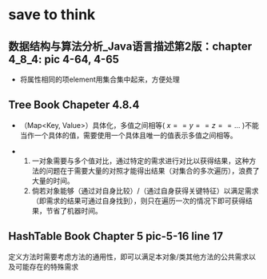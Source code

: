 # save to think
## 数据结构与算法分析_Java语言描述第2版：chapter 4_8_4: pic 4-64, 4-65
- 将属性相同的项element用集合集中起来，方便处理

## Tree Book Chapeter 4.8.4
- （Map<Key, Value>）具体化，多值之间相等( $x==y==z==...$ )不能当作一个具体的值，需要使用一个具体且唯一的值表示多值之间相等。

- 1. 一对象需要与多个值对比，通过特定的需求进行对比以获得结果，这种方法的问题在于需要大量的对照才能得出结果（对集合的多次遍历），浪费了大量的时间。
  2. 倘若对象能够（通过对自身比较）/（通过自身获得关键特征）以满足需求（即需求的结果可通过自身找到），则只在遍历一次的情况下即可获得结果，节省了机器时间。

## HashTable Book Chapter 5 pic-5-16 line 17
定义方法时需要考虑方法的通用性，即可以满足本对象/类其他方法的公共需求以及可能存在的特殊需求
